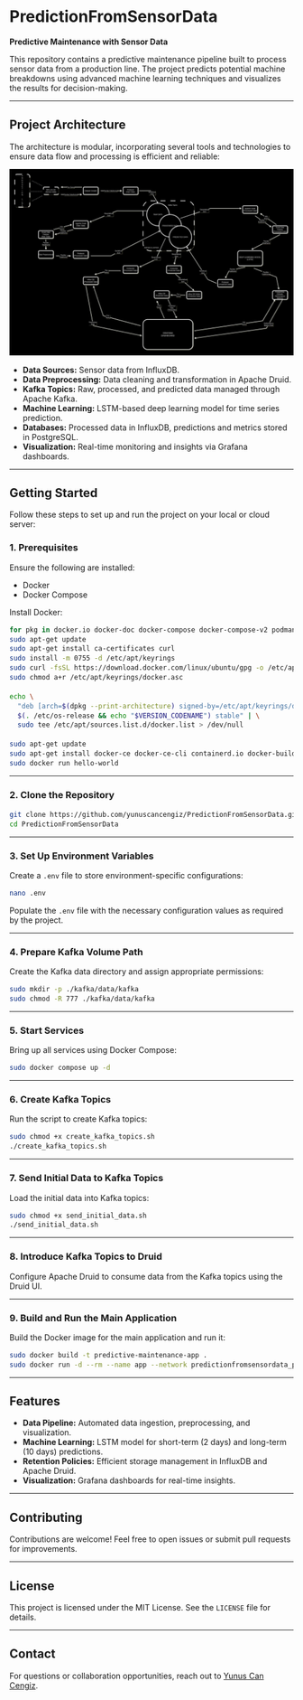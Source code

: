 # PredictionFromSensorData

**Predictive Maintenance with Sensor Data**

This repository contains a predictive maintenance pipeline built to process sensor data from a production line. The project predicts potential machine breakdowns using advanced machine learning techniques and visualizes the results for decision-making.

---

## **Project Architecture**

The architecture is modular, incorporating several tools and technologies to ensure data flow and processing is efficient and reliable:

![Project Architecture](Flowcharts/Final%20Dark%20Flow%20Chart.jpg)

- **Data Sources:** Sensor data from InfluxDB.
- **Data Preprocessing:** Data cleaning and transformation in Apache Druid.
- **Kafka Topics:** Raw, processed, and predicted data managed through Apache Kafka.
- **Machine Learning:** LSTM-based deep learning model for time series prediction.
- **Databases:** Processed data in InfluxDB, predictions and metrics stored in PostgreSQL.
- **Visualization:** Real-time monitoring and insights via Grafana dashboards.

---

## **Getting Started**

Follow these steps to set up and run the project on your local or cloud server:

### **1. Prerequisites**
Ensure the following are installed:
- Docker
- Docker Compose

Install Docker:
```bash
for pkg in docker.io docker-doc docker-compose docker-compose-v2 podman-docker containerd runc; do sudo apt-get remove $pkg; done
sudo apt-get update
sudo apt-get install ca-certificates curl
sudo install -m 0755 -d /etc/apt/keyrings
sudo curl -fsSL https://download.docker.com/linux/ubuntu/gpg -o /etc/apt/keyrings/docker.asc
sudo chmod a+r /etc/apt/keyrings/docker.asc

echo \
  "deb [arch=$(dpkg --print-architecture) signed-by=/etc/apt/keyrings/docker.asc] https://download.docker.com/linux/ubuntu \
  $(. /etc/os-release && echo "$VERSION_CODENAME") stable" | \
  sudo tee /etc/apt/sources.list.d/docker.list > /dev/null
  
sudo apt-get update
sudo apt-get install docker-ce docker-ce-cli containerd.io docker-buildx-plugin docker-compose-plugin
sudo docker run hello-world
```

---

### **2. Clone the Repository**
```bash
git clone https://github.com/yunuscancengiz/PredictionFromSensorData.git
cd PredictionFromSensorData
```

---

### **3. Set Up Environment Variables**
Create a `.env` file to store environment-specific configurations:
```bash
nano .env
```
Populate the `.env` file with the necessary configuration values as required by the project.

---

### **4. Prepare Kafka Volume Path**
Create the Kafka data directory and assign appropriate permissions:
```bash
sudo mkdir -p ./kafka/data/kafka
sudo chmod -R 777 ./kafka/data/kafka
```

---

### **5. Start Services**
Bring up all services using Docker Compose:
```bash
sudo docker compose up -d
```

---

### **6. Create Kafka Topics**
Run the script to create Kafka topics:
```bash
sudo chmod +x create_kafka_topics.sh
./create_kafka_topics.sh
```

---

### **7. Send Initial Data to Kafka Topics**
Load the initial data into Kafka topics:
```bash
sudo chmod +x send_initial_data.sh
./send_initial_data.sh
```

---

### **8. Introduce Kafka Topics to Druid**
Configure Apache Druid to consume data from the Kafka topics using the Druid UI.

---

### **9. Build and Run the Main Application**
Build the Docker image for the main application and run it:
```bash
sudo docker build -t predictive-maintenance-app .
sudo docker run -d --rm --name app --network predictionfromsensordata_pm_pipeline_network predictive-maintenance-app
```

---

## **Features**

- **Data Pipeline:** Automated data ingestion, preprocessing, and visualization.
- **Machine Learning:** LSTM model for short-term (2 days) and long-term (10 days) predictions.
- **Retention Policies:** Efficient storage management in InfluxDB and Apache Druid.
- **Visualization:** Grafana dashboards for real-time insights.

---

## **Contributing**
Contributions are welcome! Feel free to open issues or submit pull requests for improvements.

---

## **License**
This project is licensed under the MIT License. See the `LICENSE` file for details.

---

## **Contact**
For questions or collaboration opportunities, reach out to [Yunus Can Cengiz](https://github.com/yunuscancengiz).
